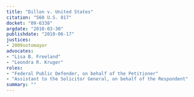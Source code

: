 ```yaml
---
title: "Dillon v. United States"
citation: "560 U.S. 817"
docket: "09-6338"
argdate: "2010-03-30"
publishdate: "2010-06-17"
justices:
- 2009sotomayor
advocates:
- "Lisa B. Freeland"
- "Leondra R. Kruger"
roles:
- "Federal Public Defender, on behalf of the Petitioner"
- "Assistant to the Solicitor General, on behalf of the Respondent"
summary: ""
---
```


